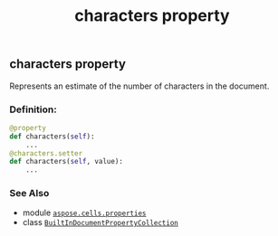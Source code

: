 ﻿---
title: characters property
second_title: Aspose.Cells for Python via .NET API References
description: 
type: docs
weight: 120
url: /aspose.cells.properties/builtindocumentpropertycollection/characters/
is_root: false
---

## characters property


Represents an estimate of the number of characters in the document.
### Definition:
```python
@property
def characters(self):
    ...
@characters.setter
def characters(self, value):
    ...
```

### See Also
* module [`aspose.cells.properties`](../../)
* class [`BuiltInDocumentPropertyCollection`](/cells/python-net/aspose.cells.properties/builtindocumentpropertycollection)
